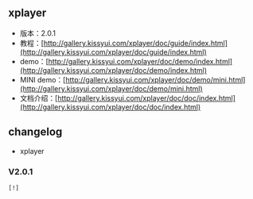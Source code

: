 ## xplayer

* 版本：2.0.1
* 教程：[http://gallery.kissyui.com/xplayer/doc/guide/index.html](http://gallery.kissyui.com/xplayer/doc/guide/index.html)
* demo：[http://gallery.kissyui.com/xplayer/doc/demo/index.html](http://gallery.kissyui.com/xplayer/doc/demo/index.html)
* MINI demo：[http://gallery.kissyui.com/xplayer/doc/demo/mini.html](http://gallery.kissyui.com/xplayer/doc/demo/mini.html)
* 文档介绍：[http://gallery.kissyui.com/xplayer/doc/doc/index.html](http://gallery.kissyui.com/xplayer/doc/doc/index.html)

## changelog
- xplayer

### V2.0.1

    [!]


